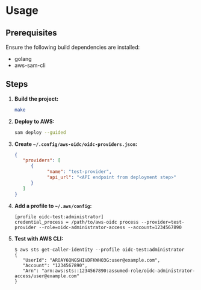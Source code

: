 # Usage

## Prerequisites

Ensure the following build dependencies are installed:

- golang
- aws-sam-cli

## Steps

1. **Build the project:**

   ```sh
   make
   ```

2. **Deploy to AWS:**

   ```sh
   sam deploy --guided
   ```

3. **Create `~/.config/aws-oidc/oidc-providers.json`:**

   ```json
   {
      "providers": [
         {
               "name": "test-provider",
               "api_url": "<API endpoint from deployment step>"
         }
      ]
   }
   ```

4. **Add a profile to `~/.aws/config`:**

   ```
   [profile oidc-test:administrator]
   credential_process = /path/to/aws-oidc process --provider=test-provider --role=oidc-administrator-access --account=1234567890
   ```

5. **Test with AWS CLI:**

   ```console
   $ aws sts get-caller-identity --profile oidc-test:administrator
   {
      "UserId": "AROAY6QNGSHIVDFKWHO3G:user@example.com",
      "Account": "1234567890",
      "Arn": "arn:aws:sts::1234567890:assumed-role/oidc-administrator-access/user@example.com"
   }
   ```
